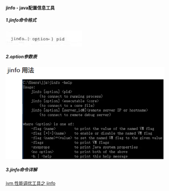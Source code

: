 #### jinfo - java配置信息工具

##### 1.jinfo命令格式

![image-20210811142557815](https://raw.githubusercontent.com/codecodeabc/Note-len/main/img/20210811142557.png)



##### 2.option参数表

![image-20210811143816361](https://raw.githubusercontent.com/codecodeabc/Note-len/main/img/20210811143831.png)

##### 3.jinfo命令详解

[jvm 性能调优工具之 jinfo](https://app.yinxiang.com/shard/s34/nl/30610914/abed6fa3-088f-44b6-983e-8d108ef042d1)